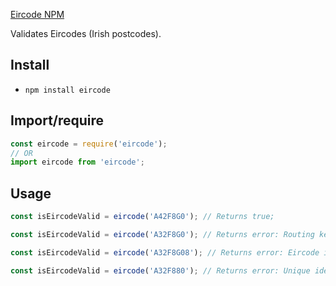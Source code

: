 [Eircode NPM](https://www.npmjs.com/package/eircode)

Validates Eircodes (Irish postcodes).

## Install
- `npm install eircode`

## Import/require
```js
const eircode = require('eircode');
// OR
import eircode from 'eircode';
```

## Usage

```js
const isEircodeValid = eircode('A42F8G0'); // Returns true;

const isEircodeValid = eircode('A32F8G0'); // Returns error: Routing key is Invalid

const isEircodeValid = eircode('A32F8G08'); // Returns error: Eircode is too long

const isEircodeValid = eircode('A32F880'); // Returns error: Unique identifier is invalid

```
